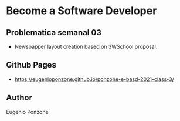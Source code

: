 # Become a Software Developer

## Problematica semanal 03
- Newspapper layout creation based on 3WSchool proposal.

## Github Pages
- https://eugenioponzone.github.io/ponzone-e-basd-2021-class-3/

## Author
Eugenio Ponzone